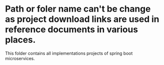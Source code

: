 # Path or foler name can't be change as project download links are used in reference documents in various places.
This folder contains all implementations projects of spring boot microservices.
